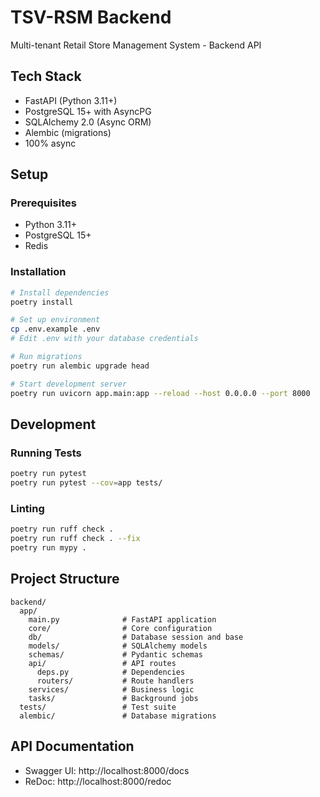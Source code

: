 # TSV-RSM Backend

Multi-tenant Retail Store Management System - Backend API

## Tech Stack
- FastAPI (Python 3.11+)
- PostgreSQL 15+ with AsyncPG
- SQLAlchemy 2.0 (Async ORM)
- Alembic (migrations)
- 100% async

## Setup

### Prerequisites
- Python 3.11+
- PostgreSQL 15+
- Redis

### Installation
```bash
# Install dependencies
poetry install

# Set up environment
cp .env.example .env
# Edit .env with your database credentials

# Run migrations
poetry run alembic upgrade head

# Start development server
poetry run uvicorn app.main:app --reload --host 0.0.0.0 --port 8000
```

## Development

### Running Tests
```bash
poetry run pytest
poetry run pytest --cov=app tests/
```

### Linting
```bash
poetry run ruff check .
poetry run ruff check . --fix
poetry run mypy .
```

## Project Structure
```
backend/
  app/
    main.py              # FastAPI application
    core/                # Core configuration
    db/                  # Database session and base
    models/              # SQLAlchemy models
    schemas/             # Pydantic schemas
    api/                 # API routes
      deps.py            # Dependencies
      routers/           # Route handlers
    services/            # Business logic
    tasks/               # Background jobs
  tests/                 # Test suite
  alembic/               # Database migrations
```

## API Documentation
- Swagger UI: http://localhost:8000/docs
- ReDoc: http://localhost:8000/redoc
